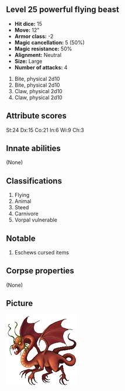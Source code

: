 ## Level 25 powerful flying beast

- **Hit dice:** 15
- **Move:** 12"
- **Armor class:** -2
- **Magic cancellation:** 5 (50%)
- **Magic resistance:** 50%
- **Alignment:** Neutral
- **Size:** Large
- **Number of attacks:** 4
1. Bite, physical 2d10
2. Bite, physical 2d10
3. Claw, physical 2d10
4. Claw, physical 2d10

## Attribute scores

St:24 Dx:15 Co:21 In:6 Wi:9 Ch:3

## Innate abilities

(None)

## Classifications

1. Flying
2. Animal
3. Steed
4. Carnivore
5. Vorpal vulnerable

## Notable

1. Eschews cursed items

## Corpse properties

(None)

## Picture

![Jabberwock](https://github.com/hyvanmielenpelit/GnollHackTileSet/blob/main/Monsters/jabberwock/jabberwock.png?raw=true)

